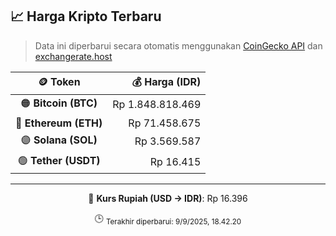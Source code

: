 

<!-- HARGA_KRIPTO -->
## 📈 Harga Kripto Terbaru

> Data ini diperbarui secara otomatis menggunakan [CoinGecko API](https://www.coingecko.com/) dan [exchangerate.host](https://exchangerate.host/)

<div align="center">

| 🪙 Token | 💰 Harga (IDR) |
|:------:|---------------:|
| 🟠 **Bitcoin (BTC)**   | Rp 1.848.818.469 |
| 🔵 **Ethereum (ETH)**  | Rp 71.458.675 |
| 🟣 **Solana (SOL)**    | Rp 3.569.587 |
| 🟢 **Tether (USDT)**   | Rp 16.415 |

---

💱 **Kurs Rupiah (USD → IDR)**: Rp 16.396

🕒 <sub>Terakhir diperbarui: 9/9/2025, 18.42.20</sub>

</div>
<!-- /HARGA_KRIPTO -->